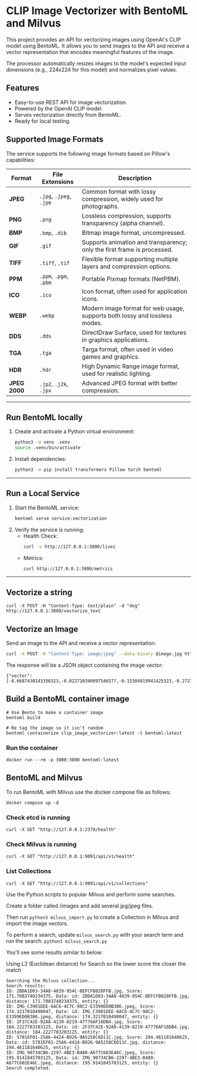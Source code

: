 # CLIP Image Vectorizer with BentoML and Milvus

This project provides an API for vectorizing images using OpenAI's CLIP model using BentoML. It allows you to send images to the API and receive a vector representation that encodes meaningful features of the image.

The processor automatically resizes images to the model's expected input dimensions (e.g., 224x224 for this model) and normalizes pixel values.

## Features
- Easy-to-use REST API for image vectorization.
- Powered by the OpenAI CLIP model.
- Serves vectorization directly from BentoML.
- Ready for local testing.

## Supported Image Formats

The service supports the following image formats based on Pillow's capabilities:

| **Format**      | **File Extensions**         | **Description**                                                              |
|------------------|-----------------------------|------------------------------------------------------------------------------|
| **JPEG**        | `.jpg`, `.jpeg`, `.jpe`     | Common format with lossy compression, widely used for photographs.          |
| **PNG**         | `.png`                      | Lossless compression, supports transparency (alpha channel).                |
| **BMP**         | `.bmp`, `.dib`              | Bitmap image format, uncompressed.                                          |
| **GIF**         | `.gif`                      | Supports animation and transparency; only the first frame is processed.     |
| **TIFF**        | `.tiff`, `.tif`             | Flexible format supporting multiple layers and compression options.         |
| **PPM**         | `.ppm`, `.pgm`, `.pbm`      | Portable Pixmap formats (NetPBM).                                           |
| **ICO**         | `.ico`                      | Icon format, often used for application icons.                              |
| **WEBP**        | `.webp`                     | Modern image format for web usage, supports both lossy and lossless modes.  |
| **DDS**         | `.dds`                      | DirectDraw Surface, used for textures in graphics applications.             |
| **TGA**         | `.tga`                      | Targa format, often used in video games and graphics.                       |
| **HDR**         | `.hdr`                      | High Dynamic Range image format, used for realistic lighting.               |
| **JPEG 2000**   | `.jp2`, `.j2k`, `.jpx`      | Advanced JPEG format with better compression.                               |


---

## Run BentoML locally

1. Create and activate a Python virtual environment:
   ```bash
   python3 -m venv .venv
   source .venv/bin/activate
   ```
2. Install dependencies:
   ```bash
   python3 -m pip install transformers Pillow torch bentoml
   ```

---

## Run a Local Service

1. Start the BentoML service:
   ```bash
   bentoml serve service:vectorization
   ```
2. Verify the service is running:
   - Health Check:
     ```bash
     curl -v http://127.0.0.1:3000/livez
     ```
   - Metrics:
     ```bash
     curl http://127.0.0.1:3000/metrics
     ```

---

## Vectorize a string

```
curl -X POST -H "Content-Type: text/plain" -d "dog" http://127.0.0.1:3000/vectorize_text
```

## Vectorize an Image

Send an image to the API and receive a vector representation:

```bash
curl -X POST -H "Content-Type: image/jpeg" --data-binary @image.jpg http://127.0.0.1:3000/vectorize_image
```

The response will be a JSON object containing the image vector:

```
{"vector":[-0.6687430143356323,-0.022710340097546577,-0.15384919941425323,-0.2727549970149994,0.4632737934589386,0.16514046490192413,0.09627659618854523,0.6447893977165222,0.4654671251773834,0.02930556796491146,-0.020234737545251846,0.13032759726047516,-0.542938232421875,-0.6593307256698608,-0.18386724591255188,0.07420549541711807,-0.020180068910121918,-0.13537637889385223,0.1709609478712082,-0.28379443287849426,-0.09426041692495346,0.3305407166481018,-0.4156511723995209,0.17745189368724823,0.3153534233570099,-0.02357916720211506,0.35171350836753845,0.2296837866306305,0.8345032930374146,-0.2707275450229645,0.19283245503902435,-0.4151032269001007,-0.44615352153778076,-0.3210270404815674,0.3318961560726166,0.4676361083984375,-0.4021487832069397,0.23209887742996216,-0.3185116648674011,0.7966142296791077,-0.2598493993282318,0.35262978076934814,0.3129599690437317,-0.17915745079517365,0.28403380513191223,-1.9820750951766968,-0.008681900799274445,0.39878207445144653,-0.4686589539051056,0.25742441415786743,-0.14648295938968658,-0.1207902729511261,0.08937818557024002,-0.25353747606277466,-0.536446213722229,0.12080903351306915,0.3860810399055481,-0.3868846595287323,-0.1369106024503708,-0.3076460361480713,0.4234112799167633,-0.397183895111084,-0.09535045921802521,0.03087746538221836,0.02453356608748436,0.08965231478214264,-0.7286188006401062,0.7265434861183167,-0.12212776392698288,-0.32552242279052734,-0.4765230119228363,-0.24616089463233948,0.16469888389110565,-0.017333701252937317,-0.6357914805412292,-0.06779493391513824,-0.14376555383205414,0.5299485921859741,0.17236435413360596,-0.40594810247421265,-0.259965717792511,0.2835208773612976,-0.08705392479896545,0.07975983619689941,0.24842654168605804,0.08793193101882935,0.07566756755113602,-0.05389964580535889,0.50528484582901,-0.33495745062828064,-0.2059670239686966,-0.023608390241861343,-7.187380790710449,0.10389988869428635,-0.4126972556114197,0.11890425533056259,0.1492355465888977,-0.4540826678276062,-0.5568014979362488,-0.1283746063709259,0.1250491589307785,0.3253483772277832,0.11105281859636307,0.09786208719015121,0.19193975627422333,-0.15640385448932648,-1.1143189668655396,0.19040577113628387,-0.1052761971950531,-0.013899981044232845,0.21917814016342163,0.6362742781639099,-0.24634525179862976,-0.0022915152367204428,0.07358803600072861,0.060874905437231064,-0.12489165365695953,0.2864362895488739,0.2366129755973816,-0.36690008640289307,-0.08417553454637527,-0.41571661829948425,0.0265496876090765,-0.06496751308441162,0.18957103788852692,-0.012186618521809578,0.2702372968196869,0.3300398886203766,0.23428553342819214,0.12994609773159027,-0.21896624565124512,-0.5408898591995239,-0.12862853705883026,0.8993349075317383,-0.10929622501134872,-0.16828884184360504,-0.05212879180908203,-0.39806613326072693,-0.28135260939598083,-0.049532048404216766,-0.18422460556030273,0.24449452757835388,-0.42220720648765564,0.041131943464279175,-0.2257036417722702,-0.20136742293834686,-0.2935275733470917,-0.35853374004364014,-0.32096046209335327,0.11864367127418518,0.49388977885246277,-0.15340092778205872,0.28780031204223633,-0.22219887375831604,0.47611895203590393,-0.07730628550052643,-0.2743844985961914,-0.2890458405017853,-0.04988916218280792,-0.22355858981609344,0.12299978733062744,-0.26488932967185974,-0.18939678370952606,-0.1037522554397583,-0.17824573814868927,-0.0656704232096672,0.3611837327480316,0.5910423994064331,0.23946894705295563,-0.018466074019670486,-0.2885538637638092,-0.011474087834358215,0.1443667709827423,-0.04336171969771385,0.05861891433596611,0.08690109103918076,-0.38174137473106384,-0.03723884001374245,-0.9623693823814392,0.20358490943908691,-0.13544803857803345,0.010264777578413486,0.13430726528167725,-0.09786717593669891,0.1561468094587326,0.46919846534729004,-0.498098224401474,-0.16015055775642395,0.33450761437416077,-0.4248847961425781,0.2797245383262634,-0.0552232451736927,0.023255901411175728,0.4122523367404938,0.001955569488927722,-0.28531312942504883,-0.14753109216690063,0.17971429228782654,-0.010966102592647076,0.5021719932556152,0.05363306403160095,0.6847209334373474,-0.2836933135986328,0.5522644519805908,-0.016495738178491592,-0.45481076836586,-0.22258462011814117,-0.10553868114948273,0.08228834718465805,0.23540951311588287,-0.6100614666938782,0.4537906050682068,-0.512470006942749,-0.3049924671649933,0.15360650420188904,-0.03903038799762726,0.552315890789032,0.49156108498573303,-0.07450329512357712,-0.24077649414539337,-0.04143289104104042,-0.13271500170230865,-0.05301252380013466,0.3722735345363617,-0.15448760986328125,0.07515329122543335,-0.0459660179913044,-0.290149986743927,0.13526467978954315,0.03725915402173996,0.1986769586801529,0.17600400745868683,0.19316820800304413,-0.47234046459198,-0.13859936594963074,-1.0071736574172974,-0.3022332191467285,0.29640182852745056,0.11855960637331009,0.07150129228830338,0.5902463793754578,-0.25115805864334106,-0.21826037764549255,0.35356080532073975,-0.4266735017299652,-0.4658615291118622,-0.008019642904400826,0.5278207063674927,0.027374403551220894,-0.2268766313791275,-0.12756898999214172,0.545117199420929,0.07765114307403564,0.567132294178009,-0.3175605237483978,0.1553553342819214,0.0224529467523098,-0.2392469346523285,0.9517398476600647,0.29493796825408936,-0.257263720035553,0.30815431475639343,-0.2926419973373413,-0.42541107535362244,-0.13207559287548065,-0.26433080434799194,-0.24864697456359863,0.3418199419975281,0.10647514462471008,-0.2173406034708023,-0.6599851250648499,0.11561860889196396,0.19037136435508728,-0.252069890499115,0.24623925983905792,-0.11892348527908325,-0.34424832463264465,0.2680620551109314,-0.26266348361968994,0.0652148425579071,0.17669381201267242,0.48943397402763367,-0.8575471639633179,-0.44590499997138977,-0.08370854705572128,-0.07729998975992203,1.5670162439346313,0.006032233126461506,0.1090606302022934,-0.168703094124794,0.04758869856595993,-0.624056875705719,0.1192607507109642,-0.07241025567054749,0.3471008241176605,-0.07623223960399628,-0.7778768539428711,0.43746113777160645,-0.0544099360704422,0.07533494383096695,0.24460424482822418,-0.3199358284473419,0.381843239068985,-0.010244235396385193,0.14476929605007172,0.06357446312904358,-0.09056402742862701,0.16840197145938873,-0.3813087046146393,0.005495330318808556,0.8527001142501831,-0.5172562003135681,0.8982032537460327,-0.3579867482185364,-0.05650828778743744,0.2134462296962738,0.17752377688884735,0.4655456244945526,-0.22543883323669434,-0.8672400116920471,0.4614712595939636,-0.7720849514007568,-0.24479277431964874,0.2790658175945282,-0.275779664516449,-0.5715225338935852,-0.08155003190040588,0.04851926863193512,-0.0786409005522728,0.2547242045402527,-0.02729002758860588,-0.4497646391391754,-0.03301505744457245,-0.36874547600746155,0.07217635959386826,-0.1605895608663559,0.45290327072143555,0.0006251371232792735,-0.05712286755442619,-0.2005710005760193,0.1854095458984375,-0.5675923824310303,0.1768413484096527,0.2925603687763214,0.062460485845804214,0.3148953318595886,0.07779975235462189,0.40383946895599365,-0.2845822870731354,-0.41638797521591187,0.1070960983633995,0.22801965475082397,0.2413344532251358,0.13489122688770294,0.019333994016051292,-0.7348327040672302,-0.039956312626600266,-0.9361084699630737,0.1517840474843979,-0.17587532103061676,-0.7749672532081604,-0.10122931003570557,-0.07806580513715744,-0.3306531012058258,-0.5295395851135254,-0.2496688812971115,0.13395492732524872,-0.9126725196838379,0.33107060194015503,0.32873207330703735,-0.4005899429321289,0.18116572499275208,-0.005266837775707245,-0.28336676955223083,0.4978158473968506,-0.2628476321697235,0.6784069538116455,0.7480951547622681,-0.323691725730896,0.4310588836669922,-0.3866272568702698,0.7127205729484558,-0.0032884920947253704,0.14292868971824646,-0.19927169382572174,0.07031934708356857,0.3064906597137451,0.3166056275367737,-0.2888231575489044,-1.8909797668457031,-0.7489597797393799,-0.13859893381595612,-0.008961755782365799,-0.5116487145423889,-0.11851406842470169,-0.16428516805171967,0.18195262551307678,-0.2641390264034271,-0.6203307509422302,0.033755987882614136,0.04241091012954712,-0.07677076756954193,0.6833506226539612,0.05944281816482544,0.5599114298820496,-0.10904783755540848,0.018559250980615616,0.1960470825433731,0.3265683352947235,-0.15698853135108948,-0.07001422345638275,-0.3610921800136566,-0.08147881925106049,-0.06022673472762108,-0.3509008586406708,-0.3838540315628052,-0.14048559963703156,0.20279240608215332,0.1394013613462448,0.134286567568779,0.16770517826080322,0.11384274065494537,0.28905630111694336,-0.35054340958595276,-0.23329775035381317,-0.3413116931915283,-0.19930826127529144,0.03135235980153084,-1.178224802017212,0.2229481190443039,0.01727207377552986,-0.16495048999786377,0.6941332817077637,0.23341211676597595,0.11046919226646423,-0.2574443221092224,0.03829745948314667,0.005965203512459993,0.013002031482756138,-0.4964532256126404,0.02570381760597229,-0.3137991428375244,0.20112603902816772,-0.3890151083469391,-0.19029372930526733,0.6843201518058777,0.3852490186691284,-0.045351527631282806,0.020188722759485245,-0.08155635744333267,0.5119767785072327,0.2027740180492401,-0.01853560097515583,-0.3524211645126343,-0.06180796027183533,0.16514016687870026,0.3698502480983734,-0.05076222866773605,-0.1643448919057846,-0.025796962901949883,-0.37968218326568604,0.08392167836427689,0.5584202408790588,-0.04495157301425934,-0.19844365119934082,-0.19693666696548462,0.1520376354455948,-0.2164839208126068,-0.548904538154602,-0.5461486577987671,-0.47394636273384094,-0.07374518364667892,0.15879611670970917,-0.11984585970640182,0.21159540116786957,-0.5362032651901245,-0.05171551555395126,0.23623153567314148,-0.07471104711294174,0.2319726198911667,0.10769246518611908,-0.1358712911605835,-0.22569306194782257,0.38241857290267944,-0.03833075985312462,-0.5425991415977478,-0.09216589480638504,0.24640345573425293,0.009783736430108547,-0.05307791754603386,0.01857549138367176,-0.26878634095191956,0.1928669512271881,0.11005572229623795,-0.24909573793411255,0.2915172278881073,0.4965748190879822,-0.002311174990609288,-0.26480889320373535,0.4019930064678192,-0.5284759402275085,-0.19770491123199463,-0.003169749630615115,0.418404757976532,0.33907899260520935,0.22131070494651794,0.06638256460428238,0.370095819234848,-0.03581619635224342,0.2209053784608841,-0.006727532483637333,0.10887718945741653]}
```

## Build a BentoML container image

```
# Use Bento to make a container image
bentoml build

# Re tag the image so it isn't random
bentoml containerize clip_image_vectorizer:latest -t bentoml:latest
```

### Run the container

```
docker run --rm -p 3000:3000 bentoml:latest
```


## BentoML and Milvus

To run BentoML with Milvus use the docker compose file as follows:

```
docker compose up -d
```


### Check etcd is running

```
curl -X GET "http://127.0.0.1:2379/health"
```

### Check Milvus is running

```
curl -X GET "http://127.0.0.1:9091/api/v1/health"
```

### List Collections

```
curl -X GET "http://127.0.0.1:9091/api/v1/collections"
```


Use the Python scripts to popular Milvus and perform some searches.

Create a folder called /images and add several jpg/jpeg files.

Then run `python3 milvus_import.py` to create a Collection in Milvus and import the image vectors.

To perform a search, update `milvus_search.py` with your search term and run the search: `python3 milvus_search.py`

You'll see some results similar to below:

Using L2 (Euclidean distance) for Search so the lower score the closer the match


```
Searching the Milvus collection...
Search results:
ID: 2BDA1D03-34A8-4839-954C-BEFCFB820FFB.jpg, Score: 171.7083740234375, Data: id: 2BDA1D03-34A8-4839-954C-BEFCFB820FFB.jpg, distance: 171.7083740234375, entity: {}
ID: IMG_C3901DEE-6AC6-4C7C-98C2-E3399ED0B386.jpeg, Score: 174.3217010498047, Data: id: IMG_C3901DEE-6AC6-4C7C-98C2-E3399ED0B386.jpeg, distance: 174.3217010498047, entity: {}
ID: 2F37C42E-92A8-4139-8219-47776AF16DB4.jpg, Score: 184.2227783203125, Data: id: 2F37C42E-92A8-4139-8219-47776AF16DB4.jpg, distance: 184.2227783203125, entity: {}
ID: 5781EF01-25A6-4424-B926-9A5258C6D11C.jpg, Score: 194.461181640625, Data: id: 5781EF01-25A6-4424-B926-9A5258C6D11C.jpg, distance: 194.461181640625, entity: {}
ID: IMG_90734CB6-2297-4BE3-B480-A677C603E46C.jpeg, Score: 195.9141845703125, Data: id: IMG_90734CB6-2297-4BE3-B480-A677C603E46C.jpeg, distance: 195.9141845703125, entity: {}
Search completed.
```